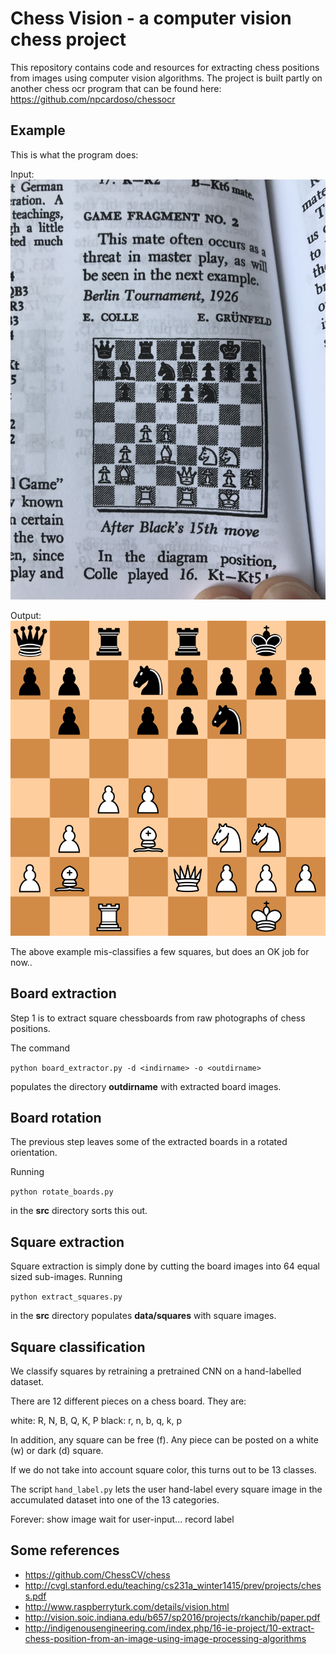 # Chess Vision - a computer vision chess project

This repository contains code and resources for extracting chess positions from images using computer vision algorithms. 
The project is built partly on another chess ocr program that can be found here: https://github.com/npcardoso/chessocr

## Example

This is what the program does:

Input: 
![](./data/raw/IMG_4387.JPG)

Output:
![](./example1.png/)

The above example mis-classifies a few squares, but does an OK job for now..

## Board extraction

Step 1 is to extract square chessboards from raw photographs of chess positions.

The command

```python board_extractor.py -d <indirname> -o <outdirname>```

populates the directory __outdirname__ with extracted board images. 

## Board rotation

The previous step leaves some of the extracted boards in a rotated orientation. 

Running 

```python rotate_boards.py```

in the __src__ directory sorts this out. 

## Square extraction

Square extraction is simply done by cutting the board images into 64 equal sized sub-images. 
Running 

```python extract_squares.py```

in the __src__ directory populates __data/squares__ with square images.


## Square classification


We classify squares by retraining a pretrained CNN on a hand-labelled dataset.

There are 12 different pieces on a chess board. They are:

  white: R, N, B, Q, K, P 
  black: r, n, b, q, k, p 

In addition, any square can be free (f).
Any piece can be posted on a white (w) or dark (d) square.

If we do not take into account square color, this turns out to be 13 classes.

The script ```hand_label.py``` lets the user hand-label every square image in the accumulated dataset into one of the 13 categories. 

Forever:
    show image
    wait for user-input... 
    record label

## Some references

+ https://github.com/ChessCV/chess
+ http://cvgl.stanford.edu/teaching/cs231a_winter1415/prev/projects/chess.pdf
+ http://www.raspberryturk.com/details/vision.html
+ http://vision.soic.indiana.edu/b657/sp2016/projects/rkanchib/paper.pdf
+ http://indigenousengineering.com/index.php/16-ie-project/10-extract-chess-position-from-an-image-using-image-processing-algorithms